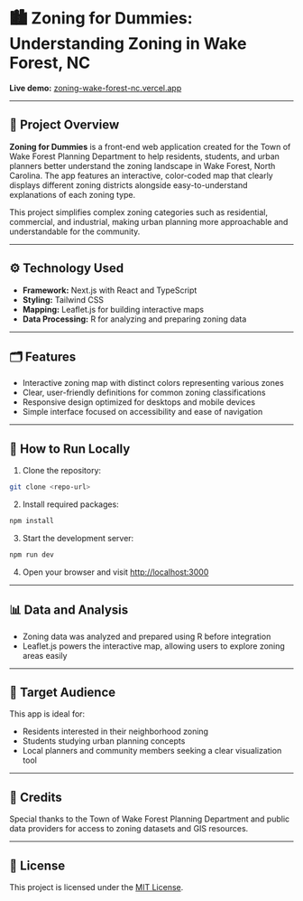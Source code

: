 # 🏙️ Zoning for Dummies: Understanding Zoning in Wake Forest, NC

**Live demo:** [zoning-wake-forest-nc.vercel.app](https://zoning-wake-forest-nc.vercel.app/)

---

## 📖 Project Overview

**Zoning for Dummies** is a front-end web application created for the Town of Wake Forest Planning Department to help residents, students, and urban planners better understand the zoning landscape in Wake Forest, North Carolina. The app features an interactive, color-coded map that clearly displays different zoning districts alongside easy-to-understand explanations of each zoning type.

This project simplifies complex zoning categories such as residential, commercial, and industrial, making urban planning more approachable and understandable for the community.

---

## ⚙️ Technology Used

* **Framework:** Next.js with React and TypeScript
* **Styling:** Tailwind CSS
* **Mapping:** Leaflet.js for building interactive maps
* **Data Processing:** R for analyzing and preparing zoning data

---

## 🗂️ Features

* Interactive zoning map with distinct colors representing various zones
* Clear, user-friendly definitions for common zoning classifications
* Responsive design optimized for desktops and mobile devices
* Simple interface focused on accessibility and ease of navigation

---

## 🚀 How to Run Locally

1. Clone the repository:

```bash
git clone <repo-url>
```

2. Install required packages:

```bash
npm install
```

3. Start the development server:

```bash
npm run dev
```

4. Open your browser and visit [http://localhost:3000](http://localhost:3000)

---

## 📊 Data and Analysis

* Zoning data was analyzed and prepared using R before integration
* Leaflet.js powers the interactive map, allowing users to explore zoning areas easily

---

## 🎯 Target Audience

This app is ideal for:

* Residents interested in their neighborhood zoning
* Students studying urban planning concepts
* Local planners and community members seeking a clear visualization tool

---

## 🙏 Credits

Special thanks to the Town of Wake Forest Planning Department and public data providers for access to zoning datasets and GIS resources.

---

## 📜 License

This project is licensed under the [MIT License](LICENSE).

